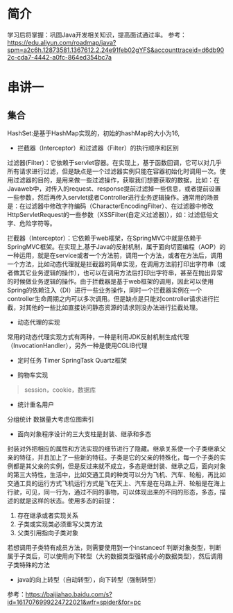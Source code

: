 # 简介

学习后将掌握：巩固Java开发相关知识，提高面试通过率。
参考：https://edu.aliyun.com/roadmap/java?spm=a2c6h.12873581.1367612.2.24e91feb02gYFS&accounttraceid=d6db902c-cda7-4442-a0fc-864ed354bc7a

# 串讲一

## 集合

HashSet:是基于HashMap实现的，初始的hashMap的大小为16,

+ 拦截器（Interceptor）和过滤器（Filter）的执行顺序和区别

过滤器(Filter)：它依赖于servlet容器。在实现上，基于函数回调，它可以对几乎所有请求进行过滤，但是缺点是一个过滤器实例只能在容器初始化时调用一次。使用过滤器的目的，是用来做一些过滤操作，获取我们想要获取的数据，比如：在Javaweb中，对传入的request、response提前过滤掉一些信息，或者提前设置一些参数，然后再传入servlet或者Controller进行业务逻辑操作。通常用的场景是：在过滤器中修改字符编码（CharacterEncodingFilter）、在过滤器中修改HttpServletRequest的一些参数（XSSFilter(自定义过滤器)），如：过滤低俗文字、危险字符等。

拦截器（Interceptor）：它依赖于web框架，在SpringMVC中就是依赖于SpringMVC框架。在实现上,基于Java的反射机制，属于面向切面编程（AOP）的一种运用，就是在service或者一个方法前，调用一个方法，或者在方法后，调用一个方法，比如动态代理就是拦截器的简单实现，在调用方法前打印出字符串（或者做其它业务逻辑的操作），也可以在调用方法后打印出字符串，甚至在抛出异常的时候做业务逻辑的操作。由于拦截器是基于web框架的调用，因此可以使用Spring的依赖注入（DI）进行一些业务操作，同时一个拦截器实例在一个controller生命周期之内可以多次调用。但是缺点是只能对controller请求进行拦截，对其他的一些比如直接访问静态资源的请求则没办法进行拦截处理。

+ 动态代理的实现

常用的动态代理实现方式有两种，一种是利用JDK反射机制生成代理（InvocationHandler），另外一种是使用CGLIB代理

+ 定时任务
Timer
SpringTask
Quartz框架

+ 购物车实现
> session，cookie，数据库

+ 统计重名用户

分组统计
数据量大考虑位图索引

+ 面向对象程序设计的三大支柱是封装、继承和多态

封装对外把相应的属性和方法实现的细节进行了隐藏。继承关系使一个子类继承父亲的特征，并且加上了一些新的特征。子类是它的父亲的特殊化，每一个子类的实例都是其父亲的实例，但是反过来就不成立，多态是继封装、继承之后，面向对象的第三大特性，生活中，比如交通工具的种类可以分为飞机、汽车、轮船，再比如交通工具的运行方式飞机运行方式是飞在天上、汽车是在马路上开、轮船是在海上行驶，可见，同一行为，通过不同的事物，可以体现出来的不同的形态，多态，描述的就是这样的状态。使用多态的前提：

1. 存在继承或者实现关系
2. 子类或实现类必须重写父类方法
3. 父类引用指向子类对象

若想调用子类特有成员方法，则需要使用到一个instanceof 判断对象类型，判断属于子类后，可以使用向下转型（大的数据类型强转成小的数据类型），然后调用子类特殊的方法

+ java的向上转型（自动转型），向下转型（强制转型）

参考：https://baijiahao.baidu.com/s?id=1617076999224722021&wfr=spider&for=pc
